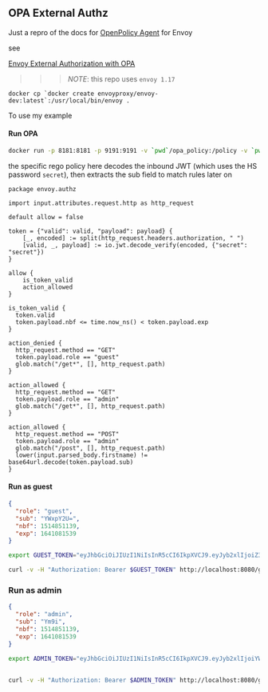 
## OPA External Authz


Just a repro of the docs for [OpenPolicy Agent](https://github.com/open-policy-agent/opa-envoy-plugin) for Envoy

see 


[Envoy External Authorization with OPA](https://blog.openpolicyagent.org/envoy-external-authorization-with-opa-578213ed567c)


  >>> *NOTE*:  this repo uses `envoy 1.17`

```
docker cp `docker create envoyproxy/envoy-dev:latest`:/usr/local/bin/envoy .
```

To use my example

#### Run OPA

```bash
docker run -p 8181:8181 -p 9191:9191 -v `pwd`/opa_policy:/policy -v `pwd`/opa_config:/config openpolicyagent/opa:latest-envoy run   --server --addr=localhost:8181 --set=plugins.envoy_ext_authz_grpc.addr=:9191 --set=decision_logs.console=true --ignore=.* /policy/policy.rego
```

the specific rego policy here decodes the inbound JWT (which uses the HS password `secret`), then extracts the sub field to match rules later on

```
package envoy.authz

import input.attributes.request.http as http_request

default allow = false

token = {"valid": valid, "payload": payload} {
    [_, encoded] := split(http_request.headers.authorization, " ")
    [valid, _, payload] := io.jwt.decode_verify(encoded, {"secret": "secret"})
}

allow {
    is_token_valid
    action_allowed
}

is_token_valid {
  token.valid
  token.payload.nbf <= time.now_ns() < token.payload.exp
}

action_denied {
  http_request.method == "GET"
  token.payload.role == "guest"
  glob.match("/get*", [], http_request.path)
}

action_allowed {
  http_request.method == "GET"
  token.payload.role == "admin"
  glob.match("/get*", [], http_request.path)
}

action_allowed {
  http_request.method == "POST"
  token.payload.role == "admin"
  glob.match("/post", [], http_request.path)
  lower(input.parsed_body.firstname) != base64url.decode(token.payload.sub)
}
```

#### Run as guest

```json
{
  "role": "guest",
  "sub": "YWxpY2U=",
  "nbf": 1514851139,
  "exp": 1641081539
}
```

```bash
export GUEST_TOKEN="eyJhbGciOiJIUzI1NiIsInR5cCI6IkpXVCJ9.eyJyb2xlIjoiZ3Vlc3QiLCJzdWIiOiJZV3hwWTJVPSIsIm5iZiI6MTUxNDg1MTEzOSwiZXhwIjoxNjQxMDgxNTM5fQ.K5DnnbbIOspRbpCr2IKXE9cPVatGOCBrBQobQmBmaeU"

curl -v -H "Authorization: Bearer $GUEST_TOKEN" http://localhost:8080/get
```

### Run as admin

```json
{
  "role": "admin",
  "sub": "Ym9i",
  "nbf": 1514851139,
  "exp": 1641081539
}
```

```bash
export ADMIN_TOKEN="eyJhbGciOiJIUzI1NiIsInR5cCI6IkpXVCJ9.eyJyb2xlIjoiYWRtaW4iLCJzdWIiOiJZbTlpIiwibmJmIjoxNTE0ODUxMTM5LCJleHAiOjE2NDEwODE1Mzl9.WCxNAveAVAdRCmkpIObOTaSd0AJRECY2Ch2Qdic3kU8"


curl -v -H "Authorization: Bearer $ADMIN_TOKEN" http://localhost:8080/get
```